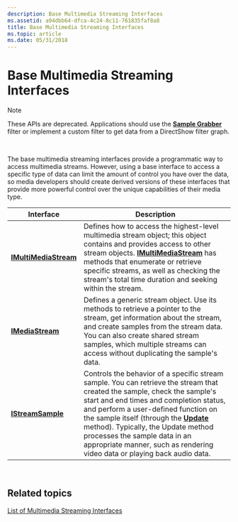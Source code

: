 ```yaml
---
description: Base Multimedia Streaming Interfaces
ms.assetid: a94dbb64-dfca-4c24-8c11-761835faf8a8
title: Base Multimedia Streaming Interfaces
ms.topic: article
ms.date: 05/31/2018
---
```


# Base Multimedia Streaming Interfaces

> [!Note]  
> These APIs are deprecated. Applications should use the [**Sample Grabber**](sample-grabber-filter.md) filter or implement a custom filter to get data from a DirectShow filter graph.

 

The base multimedia streaming interfaces provide a programmatic way to access multimedia streams. However, using a base interface to access a specific type of data can limit the amount of control you have over the data, so media developers should create derived versions of these interfaces that provide more powerful control over the unique capabilities of their media type.



| Interface                                      | Description                                                                                                                                                                                                                                                                                                                                                                                                                           |
|------------------------------------------------|---------------------------------------------------------------------------------------------------------------------------------------------------------------------------------------------------------------------------------------------------------------------------------------------------------------------------------------------------------------------------------------------------------------------------------------|
| [**IMultiMediaStream**](/previous-versions/windows/desktop/api/mmstream/nn-mmstream-imultimediastream) | Defines how to access the highest-level multimedia stream object; this object contains and provides access to other stream objects. [**IMultiMediaStream**](/previous-versions/windows/desktop/api/mmstream/nn-mmstream-imultimediastream) has methods that enumerate or retrieve specific streams, as well as checking the stream's total time duration and seeking within the stream.                                                                                                       |
| [**IMediaStream**](/previous-versions/windows/desktop/api/mmstream/nn-mmstream-imediastream)           | Defines a generic stream object. Use its methods to retrieve a pointer to the stream, get information about the stream, and create samples from the stream data. You can also create shared stream samples, which multiple streams can access without duplicating the sample's data.                                                                                                                                                  |
| [**IStreamSample**](/previous-versions/windows/desktop/api/mmstream/nn-mmstream-istreamsample)         | Controls the behavior of a specific stream sample. You can retrieve the stream that created the sample, check the sample's start and end times and completion status, and perform a user-defined function on the sample itself (through the [**Update**](/previous-versions/windows/desktop/api/mmstream/nf-mmstream-istreamsample-update) method). Typically, the Update method processes the sample data in an appropriate manner, such as rendering video data or playing back audio data. |



 

## Related topics

<dl> <dt>

[List of Multimedia Streaming Interfaces](list-of-multimedia-streaming-interfaces.md)
</dt> </dl>

 

 



